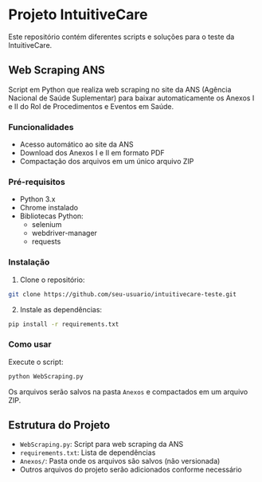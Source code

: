 # Projeto IntuitiveCare

Este repositório contém diferentes scripts e soluções para o teste da IntuitiveCare.

## Web Scraping ANS

Script em Python que realiza web scraping no site da ANS (Agência Nacional de Saúde Suplementar) para baixar automaticamente os Anexos I e II do Rol de Procedimentos e Eventos em Saúde.

### Funcionalidades

- Acesso automático ao site da ANS
- Download dos Anexos I e II em formato PDF
- Compactação dos arquivos em um único arquivo ZIP

### Pré-requisitos

- Python 3.x
- Chrome instalado
- Bibliotecas Python:
  - selenium
  - webdriver-manager
  - requests

### Instalação

1. Clone o repositório:
```bash
git clone https://github.com/seu-usuario/intuitivecare-teste.git
```

2. Instale as dependências:
```bash
pip install -r requirements.txt
```

### Como usar

Execute o script:
```bash
python WebScraping.py
```

Os arquivos serão salvos na pasta `Anexos` e compactados em um arquivo ZIP.

## Estrutura do Projeto

- `WebScraping.py`: Script para web scraping da ANS
- `requirements.txt`: Lista de dependências
- `Anexos/`: Pasta onde os arquivos são salvos (não versionada)
- Outros arquivos do projeto serão adicionados conforme necessário 